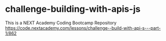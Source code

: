 # challenge-building-with-apis-js
This is a NEXT Academy Coding Bootcamp Repository https://code.nextacademy.com/lessons/challenge--build-with-api-s---part-1/862

